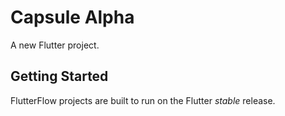 # Capsule Alpha 

A new Flutter project.

## Getting Started

FlutterFlow projects are built to run on the Flutter _stable_ release.
